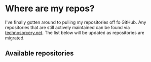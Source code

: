 Where are my repos?
===================

I've finally gotten around to pulling my repositories off fo GitHub.  Any repositories that are still actively maintained can be found via [technosorcery.net](http://technosorcery.net).  The list below will be updated as repositories are migrated.

Available repositories
----------------------
